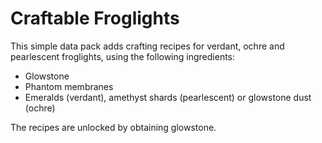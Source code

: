 # Craftable Froglights

This simple data pack adds crafting recipes for verdant, ochre and pearlescent froglights, using the following ingredients:

- Glowstone
- Phantom membranes
- Emeralds (verdant), amethyst shards (pearlescent) or glowstone dust (ochre)

The recipes are unlocked by obtaining glowstone.